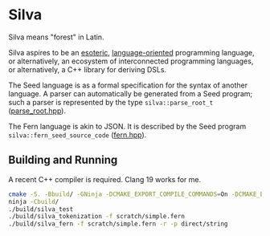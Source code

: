 # Silva

Silva means "forest" in Latin.

Silva aspires to be an [esoteric](https://en.wikipedia.org/wiki/Esoteric_programming_language),
[language-oriented](https://en.wikipedia.org/wiki/Language-oriented_programming) programming
language, or alternatively, an ecosystem of interconnected programming languages, or alternatively,
a C++ library for deriving DSLs.

The Seed language is as a formal specification for the syntax of another language. A parser can
automatically be generated from a Seed program; such a parser is represented by the type
`silva::parse_root_t` ([parse_root.hpp](src/parse_root.hpp)).

The Fern language is akin to JSON. It is described by the Seed program
`silva::fern_seed_source_code` ([fern.hpp](src/fern.hpp)).


## Building and Running

A recent C++ compiler is required. Clang 19 works for me.

```bash
cmake -S. -Bbuild/ -GNinja -DCMAKE_EXPORT_COMPILE_COMMANDS=On -DCMAKE_BUILD_TYPE=Debug -DCMAKE_CXX_COMPILER=clang++ -DCMAKE_C_COMPILER=clang
ninja -Cbuild/
./build/silva_test
./build/silva_tokenization -f scratch/simple.fern
./build/silva_fern -f scratch/simple.fern -r -p direct/string
```
